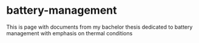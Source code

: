 # battery-management
This is page with documents from my bachelor thesis dedicated to battery management with emphasis on thermal conditions

